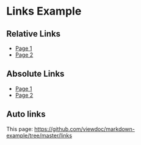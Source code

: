 # Links Example

## Relative Links

- [Page 1](/links/page1.md)
- [Page 2](./page2.md)

## Absolute Links

- [Page 1](https://github.com/viewdoc/markdown-example/tree/master/links/page1.md)
- [Page 2](https://github.com/viewdoc/markdown-example/tree/master/links/page2)

## Auto links

This page: https://github.com/viewdoc/markdown-example/tree/master/links
